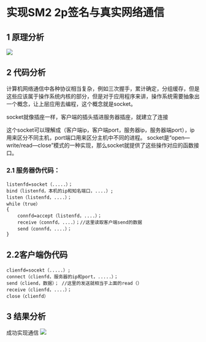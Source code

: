 # 实现SM2 2p签名与真实网络通信
## 1 原理分析
![](https://img1.imgtp.com/2023/08/04/2oobmdoO.png)
## 2 代码分析
计算机网络通信中各种协议相当复杂，例如三次握手，累计确定，分组缓存，但是这些应该属于操作系统内核的部分，但是对于应用程序来讲，操作系统需要抽象出一个概念，让上层应用去编程，这个概念就是socket。

socket就像插座一样，客户端的插头插进服务器插座，就建立了连接

这个socket可以理解成（客户端ip，客户端port，服务器ip，服务器端port），ip用来区分不同主机，port端口用来区分主机中不同的进程。 socket是“open—write/read—close”模式的一种实现，那么socket就提供了这些操作对应的函数接口。
### 2.1 服务器伪代码：
```
listenfd=socket（.....）；
bind（listenfd，本机的ip和知名端口，....）;
listen（listenfd，....）；
while（true）
{
    connfd=accept（listenfd，....）；
    receive（connfd，....）；//这里读取客户端send的数据
    send（connfd，....）；
}
```
## 2.2客户端伪代码
```
clienfd=socekt（.....）;
connect（clienfd，服务器的ip和port，.....）；
send（cliend，数据）； //这里的发送就相当于上面的read（）
receive（clienfd，....）；
close（clienfd）
```
## 3 结果分析
成功实现通信
![](https://img1.imgtp.com/2023/08/04/xtneXtwa.png)